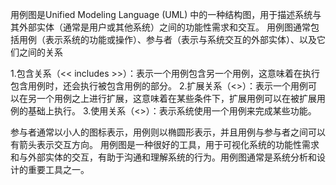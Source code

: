 用例图是Unified Modeling Language (UML) 中的一种结构图，用于描述系统与其外部实体（通常是用户或其他系统）之间的功能性需求和交互。
用例图通常包括用例（表示系统的功能或操作）、参与者（表示与系统交互的外部实体）、以及它们之间的关系

1.包含关系（<<   includes  >>）：表示一个用例包含另一个用例，这意味着在执行包含用例时，还会执行被包含用例的部分。
2.扩展关系（<<extends>>）：表示一个用例可以在另一个用例之上进行扩展，这意味着在某些条件下，扩展用例可以在被扩展用例的基础上执行。
3.使用关系（<<uses>>）：表示系统使用一个用例来完成某些功能。

参与者通常以小人的图标表示，用例则以椭圆形表示，并且用例与参与者之间可以有箭头表示交互方向。
用例图是一种很好的工具，用于可视化系统的功能性需求和与外部实体的交互，有助于沟通和理解系统的行为。用例图通常是系统分析和设计的重要工具之一。
